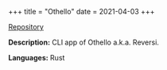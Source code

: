 +++
title = "Othello"
date = 2021-04-03
+++

<a href="https://github.com/sjinno/othello" target="\_blank" class="repo"><i class="fab fa-github"></i> Repository</a>

**Description:** CLI app of Othello a.k.a. Reversi.

**Languages:** Rust
